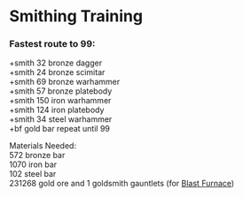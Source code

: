# Smithing Training

### Fastest route to 99:

+smith 32 bronze dagger  
+smith 24 bronze scimitar  
+smith 69 bronze warhammer  
+smith 57 bronze platebody  
+smith 150 iron warhammer  
+smith 124 iron platebody  
+smith 34 steel warhammer  
+bf gold bar repeat until 99  
  
Materials Needed:  
572 bronze bar  
1070 iron bar  
102 steel bar  
231268 gold ore and 1 goldsmith gauntlets \(for [Blast Furnace](https://wiki.oldschool.gg/skills/smithing/blast-furnace)\)

